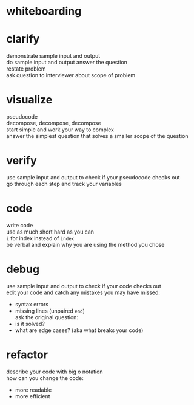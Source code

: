 # whiteboarding

# clarify

demonstrate sample input and output  
do sample input and output answer the question  
restate problem  
ask question to interviewer about scope of problem  

# visualize

pseudocode  
decompose, decompose, decompose  
start simple and work your way to complex  
answer the simplest question that solves a smaller scope of the question  

# verify

use sample input and output to check if your pseudocode checks out  
go through each step and track your variables  

# code

write code  
use as much short hard as you can  
`i` for index instead of `index`  
be verbal and explain why you are using the method you chose  

# debug

use sample input and output to check if your code checks out  
edit your code and catch any mistakes you may have missed:  
* syntax errors  
* missing lines (unpaired `end`)  
ask the original question:  
* is it solved?  
* what are edge cases? (aka what breaks your code)  

# refactor
describe your code with big o notation  
how can you change the code:  
* more readable  
* more efficient  
